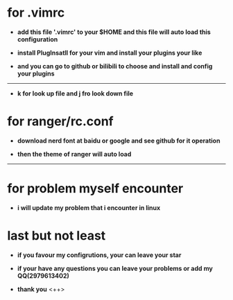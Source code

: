 # for .vimrc
- **add this file '.vimrc' to your $HOME and this file will auto load this configuration** 

- **install PlugInsatll for your vim and install your plugins your like** 

- **and you can go to github or bilibili to choose and install and config your plugins** 
---

- **k for look up file and j fro look down file** 

# for ranger/rc.conf
- **download nerd font at baidu or google and see github for it operation** 

- **then the theme of ranger will auto load** 
---

# for problem myself encounter
- **i will update my problem that i encounter in linux** 

# last but not least
- **if you favour my configrutions, your can leave your star** 

- **if your have any questions you can leave your problems or add my QQ(2979613402)**

- **thank you** <++> 
